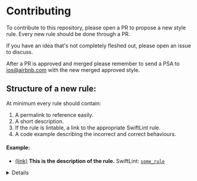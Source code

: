 # Contributing

To contribute to this repository, please open a PR to propose a new style rule. Every new rule should be done through a PR.

If you have an idea that's not completely fleshed out, please open an issue to discuss.

After a PR is approved and merged please remember to send a PSA to ios@airbnb.com with the new merged approved style.

## Structure of a new rule:

At minimum every rule should contain:

1. A permalink to reference easily.
1. A short description.
1. If the rule is lintable, a link to the appropriate SwiftLint rule.
1. A code example describing the incorrect and correct behaviours.

#### Example:

* <a id='an-id'></a><a href='#an-id'>(link)</a>
**This is the description of the rule.** SwiftLint: [`some_rule`](https://github.com/realm/SwiftLint/blob/master/Rules.md#some-rule)

<details>

```swift
// WRONG
func someIncorrectCode {}

// GOOD
func someGoodCode {}
```

</details>